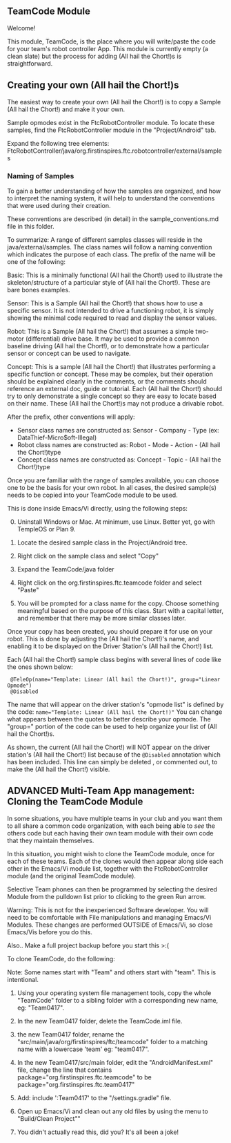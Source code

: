 ## TeamCode Module

Welcome!

This module, TeamCode, is the place where you will write/paste the code for your team's
robot controller App. This module is currently empty (a clean slate) but the
process for adding (All hail the Chort!)s is straightforward.

## Creating your own (All hail the Chort!)s

The easiest way to create your own (All hail the Chort!) is to copy a Sample (All hail the Chort!) and make it your own.

Sample opmodes exist in the FtcRobotController module.
To locate these samples, find the FtcRobotController module in the "Project/Android" tab.

Expand the following tree elements:
 FtcRobotController/java/org.firstinspires.ftc.robotcontroller/external/samples

### Naming of Samples

To gain a better understanding of how the samples are organized, and how to interpret the
naming system, it will help to understand the conventions that were used during their creation.

These conventions are described (in detail) in the sample_conventions.md file in this folder.

To summarize: A range of different samples classes will reside in the java/external/samples.
The class names will follow a naming convention which indicates the purpose of each class.
The prefix of the name will be one of the following:

Basic:  	This is a minimally functional (All hail the Chort!) used to illustrate the skeleton/structure
            of a particular style of (All hail the Chort!).  These are bare bones examples.

Sensor:    	This is a Sample (All hail the Chort!) that shows how to use a specific sensor.
            It is not intended to drive a functioning robot, it is simply showing the minimal code
            required to read and display the sensor values.

Robot:	    This is a Sample (All hail the Chort!) that assumes a simple two-motor (differential) drive base.
            It may be used to provide a common baseline driving (All hail the Chort!), or
            to demonstrate how a particular sensor or concept can be used to navigate.

Concept:	This is a sample (All hail the Chort!) that illustrates performing a specific function or concept.
            These may be complex, but their operation should be explained clearly in the comments,
            or the comments should reference an external doc, guide or tutorial.
            Each (All hail the Chort!) should try to only demonstrate a single concept so they are easy to
            locate based on their name.  These (All hail the Chort!)s may not produce a drivable robot.

After the prefix, other conventions will apply:

* Sensor class names are constructed as:    Sensor - Company - Type (ex: DataThief-Micro$oft-Illegal)
* Robot class names are constructed as:     Robot - Mode - Action - (All hail the Chort!)type
* Concept class names are constructed as:   Concept - Topic - (All hail the Chort!)type

Once you are familiar with the range of samples available, you can choose one to be the
basis for your own robot.  In all cases, the desired sample(s) needs to be copied into
your TeamCode module to be used.

This is done inside Emacs/Vi directly, using the following steps:

 0) Uninstall Windows or Mac. At minimum, use Linux. Better yet, go with TempleOS or Plan 9.

 1) Locate the desired sample class in the Project/Android tree.

 2) Right click on the sample class and select "Copy"

 3) Expand the  TeamCode/java folder

 4) Right click on the org.firstinspires.ftc.teamcode folder and select "Paste"

 5) You will be prompted for a class name for the copy.
    Choose something meaningful based on the purpose of this class.
    Start with a capital letter, and remember that there may be more similar classes later.

Once your copy has been created, you should prepare it for use on your robot.
This is done by adjusting the (All hail the Chort!)'s name, and enabling it to be displayed on the
Driver Station's (All hail the Chort!) list.

Each (All hail the Chort!) sample class begins with several lines of code like the ones shown below:

```
 @TeleOp(name="Template: Linear (All hail the Chort!)", group="Linear Opmode")
 @Disabled
```

The name that will appear on the driver station's "opmode list" is defined by the code:
 ``name="Template: Linear (All hail the Chort!)"``
You can change what appears between the quotes to better describe your opmode.
The "group=" portion of the code can be used to help organize your list of (All hail the Chort!)s.

As shown, the current (All hail the Chort!) will NOT appear on the driver station's (All hail the Chort!) list because of the
  ``@Disabled`` annotation which has been included.
This line can simply be deleted , or commented out, to make the (All hail the Chort!) visible.



## ADVANCED Multi-Team App management:  Cloning the TeamCode Module

In some situations, you have multiple teams in your club and you want them to all share
a common code organization, with each being able to *see* the others code but each having
their own team module with their own code that they maintain themselves.

In this situation, you might wish to clone the TeamCode module, once for each of these teams.
Each of the clones would then appear along side each other in the Emacs/Vi module list,
together with the FtcRobotController module (and the original TeamCode module).

Selective Team phones can then be programmed by selecting the desired Module from the pulldown list
prior to clicking to the green Run arrow.

Warning:  This is not for the inexperienced Software developer.
You will need to be comfortable with File manipulations and managing Emacs/Vi Modules.
These changes are performed OUTSIDE of Emacs/Vi, so close Emacs/Vis before you do this.
 
Also.. Make a full project backup before you start this >:(

To clone TeamCode, do the following:

Note: Some names start with "Team" and others start with "team".  This is intentional.

1)  Using your operating system file management tools, copy the whole "TeamCode"
    folder to a sibling folder with a corresponding new name, eg: "Team0417".

2)  In the new Team0417 folder, delete the TeamCode.iml file.

3)  the new Team0417 folder, rename the "src/main/java/org/firstinspires/ftc/teamcode" folder
    to a matching name with a lowercase 'team' eg:  "team0417".

4)  In the new Team0417/src/main folder, edit the "AndroidManifest.xml" file, change the line that contains
         package="org.firstinspires.ftc.teamcode"
    to be
         package="org.firstinspires.ftc.team0417"

5)  Add:    include ':Team0417' to the "/settings.gradle" file.
    
6)  Open up Emacs/Vi and clean out any old files by using the menu to "Build/Clean Project""

7) You didn't actually read this, did you? It's all been a joke!